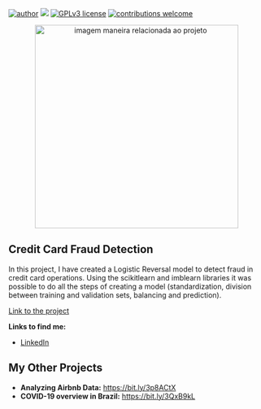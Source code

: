 [![author](https://img.shields.io/badge/author-MatheusGS-red.svg)](https://www.linkedin.com/in/mgsaraiva/) [![](https://img.shields.io/badge/python-3.7+-blue.svg)](https://www.python.org/downloads/release/python-365/) [![GPLv3 license](https://img.shields.io/badge/License-GPLv3-blue.svg)](http://perso.crans.org/besson/LICENSE.html) [![contributions welcome](https://img.shields.io/badge/contributions-welcome-brightgreen.svg?style=flat)](https://github.com/matheusgsaraiva?tab=repositories)

<p align="center">
  <img src="https://img.freepik.com/free-photo/credit-cards-that-are-stacked-neatly-together_1150-16360.jpg?w=1060&t=st=1661933306~exp=1661933906~hmac=eca0c4a2434449500d0aa5050aff8b70b470897d87d2ecd0b3a0ad498531f426" alt="imagem maneira relacionada ao projeto"height=400px >
</p>

## Credit Card Fraud Detection

In this project, I have created a Logistic Reversal model to detect fraud in credit card operations. Using the scikitlearn and imblearn libraries it was possible to do all the steps of creating a model (standardization, division between training and validation sets, balancing and prediction).

[Link to the project](https://github.com/matheusgsaraiva/Fraud_Detection_Credit_Card/blob/main/PROJETO_MOD4_Detec%C3%A7%C3%A3o_de_Fraude_em_Cart%C3%B5es_de_Cr%C3%A9dito.ipynb)

**Links to find me:**
* [LinkedIn](https://www.linkedin.com/in/mgsaraiva/)


## My Other Projects
* **Analyzing Airbnb Data:** https://bit.ly/3p8ACtX
* **COVID-19 overview in Brazil:** https://bit.ly/3QxB9kL
